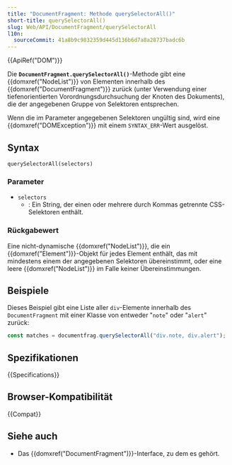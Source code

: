 ```yaml
---
title: "DocumentFragment: Methode querySelectorAll()"
short-title: querySelectorAll()
slug: Web/API/DocumentFragment/querySelectorAll
l10n:
  sourceCommit: 41a8b9c9832359d445d136b6d7a8a28737badc6b
---
```


{{ApiRef("DOM")}}

Die **`DocumentFragment.querySelectorAll()`**-Methode gibt eine
{{domxref("NodeList")}} von Elementen innerhalb des {{domxref("DocumentFragment")}} zurück (unter Verwendung
einer tiefenorientierten Vorordnungsdurchsuchung der Knoten des Dokuments), die der angegebenen
Gruppe von Selektoren entsprechen.

Wenn die im Parameter angegebenen Selektoren ungültig sind, wird eine {{domxref("DOMException")}}
mit einem `SYNTAX_ERR`-Wert ausgelöst.

## Syntax

```js-nolint
querySelectorAll(selectors)
```

### Parameter

- `selectors`
  - : Ein String, der einen oder mehrere durch Kommas getrennte CSS-Selektoren enthält.

### Rückgabewert

Eine nicht-dynamische {{domxref("NodeList")}}, die ein {{domxref("Element")}}-Objekt für jedes Element enthält, das mit mindestens einem der angegebenen Selektoren übereinstimmt, oder eine leere {{domxref("NodeList")}} im Falle keiner Übereinstimmungen.

## Beispiele

Dieses Beispiel gibt eine Liste aller `div`-Elemente innerhalb des
`DocumentFragment` mit einer Klasse von entweder "`note`" oder
"`alert`" zurück:

```js
const matches = documentfrag.querySelectorAll("div.note, div.alert");
```

## Spezifikationen

{{Specifications}}

## Browser-Kompatibilität

{{Compat}}

## Siehe auch

- Das {{domxref("DocumentFragment")}}-Interface, zu dem es gehört.
